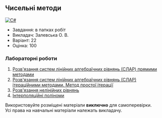## Чисельні методи

[![C#](https://img.shields.io/badge/c%23-purple?style=for-the-badge&logo=csharp&logoColor=white)](#)

- Завдання: в папках робіт
- Викладач: Залевська О. В.
- Варіант: 22 
- Оцінка: 100

### Лабораторні роботи
 1. [Розв'язання систем лінійних алгебраїчних рівнянь (СЛАР) прямими методами](./Lab1/)<br>
 2. [Розв'язання систем лінійних алгебраїчних рівнянь (СЛАР) ітераційними методами. Метод простої ітерації](./Lab2/)<br>
 3. [Розв'язання нелінійних рівнянь](./Lab3/)<br>
 4. [Інтерполяційні поліноми](./Lab4/)<br>

Використовуйте розміщені матеріали **виключно** для самоперевірки.<br>
Усі права на навчальні матеріали належать викладачу.